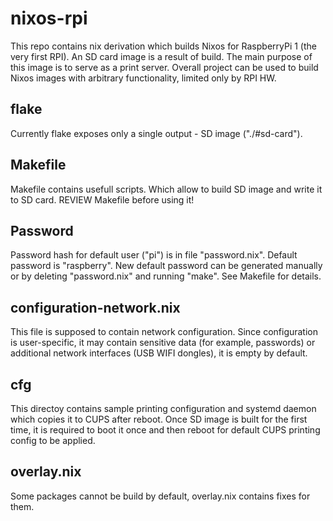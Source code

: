 # nixos-rpi

This repo contains nix derivation which builds Nixos for RaspberryPi 1 (the very first RPI). An SD card image is a result of build. The main purpose of this image is to serve as a print server. Overall project can be used to build Nixos images with arbitrary functionality, limited only by RPI HW.

## flake

Currently flake exposes only a single output - SD image ("./#sd-card").

## Makefile

Makefile contains usefull scripts. Which allow to build SD image and write it to SD card.
REVIEW Makefile before using it!

## Password

Password hash for default user ("pi") is in file "password.nix". Default password is "raspberry". New default password can be generated manually or by deleting "password.nix" and running "make". See Makefile for details.

## configuration-network.nix

This file is supposed to contain network configuration. Since configuration is user-specific, it may contain sensitive data (for example, passwords) or additional network interfaces (USB WIFI dongles), it is empty by default.

## cfg

This directoy contains sample printing configuration and systemd daemon which copies it to CUPS after reboot. Once SD image is built for the first time, it is required to boot it once and then reboot for default CUPS printing config to be applied.

## overlay.nix

Some packages cannot be build by default, overlay.nix contains fixes for them.
